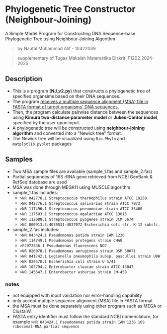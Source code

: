 # Phylogenetic Tree Constructor (Neighbour-Joining)
A Simple Model Program for Constructing DNA Sequence-base Phylogenetic Tree using Neighbour-Joining Algorithm

> by Naufal Muhammad Alif - 10422039

> supplementary of Tugas Makalah Matematika Diskrit IF1202 2024-2025

## Description
+ This is a program (__NJ_v2.py__) that constructs a phylogenetic tree of specified organsims based on their DNA sequences. 
+ The program <ins>receives a multiple sequence alignment (MSA) file in FASTA format of target organisms' DNA sequences.</ins>
+ Then, the program calculate pairwise distance between the sequences using __Kimura two-distance parameter model__ or __Jukes-Cantor model__, specified by the user upon input.
+ A phylogenetic tree will be constructed using __neighbour-joining algorithm__ and converted into a "Newick tree" format.
+ The Newick tree will be visualized using `Bio.Phylo` and `matplotlib.pyplot` packages

## Samples
+ Two MSA sample files are available (sample_1.fas and sample_2.fas)
+ Partial sequences of 16S rRNA gene retrieved from NCBI GenBank & RefSeq database are used
+ MSA was done through MEGA11 using MUSCLE algorithm
+ sample_1.fas includes:
  - `>NR 042778.1 Streptococcus thermophilus strain ATCC 19258`
  - `>NR 042776.1 Streptococcus salivarius strain ATCC 7073`
  - `>NR 117496.1 Streptococcus pneumoniae strain ATCC 33400`
  - `>NR 117503.1 Streptococcus agalactiae ATCC 13813`
  - `>NR 112088.1 Streptococcus pyogenes strain JCM 5674`
  - `>NC 000913.3:4035531-4037072 Escherichia coli str. K-12 substr.`
+ sample_2.fas includes:
  - `>NR 043424.1 Pseudomonas putida strain IAM 1236`
  - `>NR 114749.1 Pseudomonas protegens strain CHA0`
  - `>FJ972536.1 Pseudomonas fluorescens NO7`
  - `>NR 026078.1 Pseudomonas aeruginosa strain DSM 50071`
  - `>NR 041742.1 Legionella pneumophila subsp. pascullei strain U8W`
  - `>NR 024570.1 Escherichia coli strain U 5/41`
  - `>NR 102794.2 Enterobacter cloacae strain ATCC 13047`
  - `>NR 145647.1 Enterobacter asburiae strain JM-458`

### notes
+ not equipped with input validation nor error-handling capability
+ only accept multiple sequence alignment (MSA) file in FASTA format
+ the MSA must be done separately using other program such as MEGA or ClustalW.
+ FASTA entry identifier must follow the standard NCBI nomenclature, for example
`>NR 043424.1 Pseudomonas putida strain IAM 1236 16S ribosomal RNA partial sequence`
